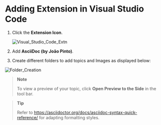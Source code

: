Adding Extension in Visual Studio Code
======================================

1.  Click the **Extension Icon**.

    ![Visual\_Studio\_Code\_Extn](../Images/Visual_Studio_Code_Extn.png)

2.  Add **AsciiDoc (by João Pinto)**.

3.  Create different folders to add topics and Images as displayed
    below:

![Folder\_Creation](../Images/Folder_Creation.png)

> **Note**
>
> To view a preview of your topic, click **Open Preview to the Side** in
> the tool bar.

> **Tip**
>
> Refer to
> <https://asciidoctor.org/docs/asciidoc-syntax-quick-reference/> for
> adapting formatting styles.
